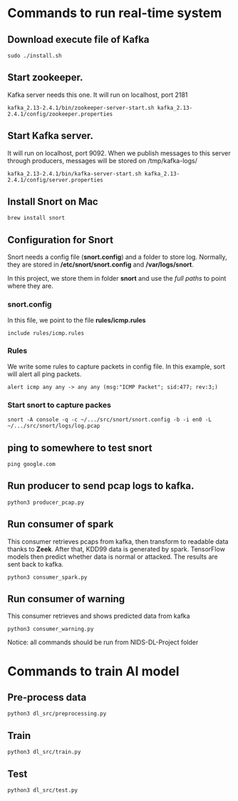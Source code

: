 # Commands to run real-time system

## Download execute file of Kafka
```
sudo ./install.sh
```

## Start zookeeper. 
Kafka server needs this one. It will run on localhost, port 2181
```
kafka_2.13-2.4.1/bin/zookeeper-server-start.sh kafka_2.13-2.4.1/config/zookeeper.properties
```

## Start Kafka server. 
It will run on localhost, port 9092. When we publish messages to this server through producers, messages will be stored on /tmp/kafka-logs/
```
kafka_2.13-2.4.1/bin/kafka-server-start.sh kafka_2.13-2.4.1/config/server.properties
```

<!-- Start tcpdump. This will write a pcap file every 30 seconds to folder data/raw_pcap. Names of pcap files are the timestamps of the moment writing files.
```
tcpdump -i en0 -w data/raw_pcap/%s.pcap -G 30
```
 -->
<!-- Convert data from pcap to readable files. Then producer sends data to Kafka.
```
python3 producer.py
```
 -->

## Install Snort on Mac
```
brew install snort
```

## Configuration for Snort
Snort needs a config file (**snort.config**) and a folder to store log. Normally, they are stored in **/etc/snort/snort.config** and **/var/logs/snort**.

In this project, we store them in folder **snort** and use the *full paths* to point where they are.
### snort.config
In this file, we point to the file **rules/icmp.rules**
```
include rules/icmp.rules
```
### Rules
We write some rules to capture packets in config file. In this example, sort will alert all ping packets.
```
alert icmp any any -> any any (msg:"ICMP Packet"; sid:477; rev:3;)
```
### Start snort to capture packes
```
snort -A console -q -c ~/.../src/snort/snort.config -b -i en0 -L ~/.../src/snort/logs/log.pcap
```

## ping to somewhere to test snort
```
ping google.com
```

## Run producer to send pcap logs to kafka.
```
python3 producer_pcap.py
```

## Run consumer of spark
This consumer retrieves pcaps from kafka, then transform to readable data thanks to **Zeek**. After that, KDD99 data is generated by spark. TensorFlow models then predict whether data is normal or attacked. The results are sent back to kafka.
```
python3 consumer_spark.py
```

## Run consumer of warning
This consumer retrieves and shows predicted data from kafka
```
python3 consumer_warning.py
```
Notice: all commands should be run from NIDS-DL-Project folder

# Commands to train AI model

## Pre-process data
```
python3 dl_src/preprocessing.py
```

## Train
```
python3 dl_src/train.py
```

## Test
```
python3 dl_src/test.py
```